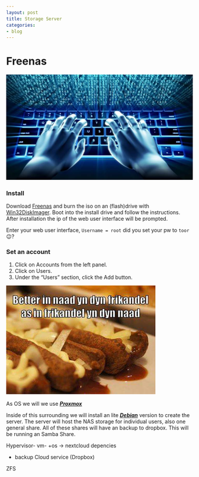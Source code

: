 ```yaml
---
layout: post
title: Storage Server
categories:
- blog
---
```

# **Freenas**
![keyboard](/media/2019/08/keyboard.jpg "keyboard")
### Install
Download [Freenas](https://www.freenas.org/download-freenas-release/) and burn the iso on an (flash)drive with [Win32DiskImager](https://sourceforge.net/projects/win32diskimager/).
Boot into the install drive and follow the instructions.
After installation the ip of the web user interface will be prompted.

Enter your web user interface, `Username = root` did you set your pw to `toor`😉? 

### Set an account
1. Click on Accounts from the left panel.
2. Click on Users.
3. Under the “Users” section, click the Add button.


![frikandel](/media/2019/08/frikandel.jpg "A cute del")

As OS we will we use ___[Proxmox](https://www.proxmox.com/en/downloads/item/proxmox-ve-6-0-iso-installer)___

Inside of this surrounding we will install an lite ___[Debian](https://cdimage.debian.org/debian-cd/current/amd64/iso-cd/debian-10.1.0-amd64-xfce-CD-1.iso)___ version to create the server.
The server will host the NAS storage for individual users, also one general share.
All of these shares will have an backup to dropbox.
This will be running an Samba Share.



Hypervisor-
vm- +os -> nextcloud
depencies




- backup Cloud service (Dropbox)

ZFS